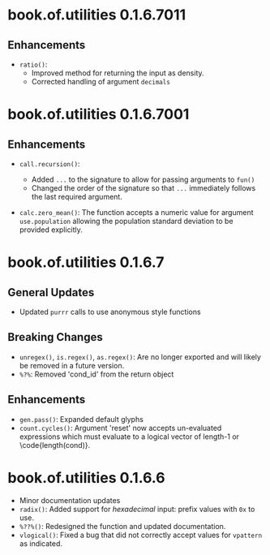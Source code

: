 # book.of.utilities 0.1.6.7011

## Enhancements

- `ratio()`: 
   - Improved method for returning the input as density.
   - Corrected handling of argument `decimals`


# book.of.utilities 0.1.6.7001

## Enhancements

- `call.recursion()`: 
   - Added `...` to the signature to allow for passing arguments to `fun()`
   - Changed the order of the signature so that `...` immediately follows the last required argument.

- `calc.zero_mean()`: The function accepts a numeric value for argument `use.population` allowing the population standard deviation to be provided explicitly.

# book.of.utilities 0.1.6.7

## General Updates
- Updated `purrr` calls to use anonymous style functions

## Breaking Changes
- `unregex()`, `is.regex()`, `as.regex()`: Are no longer exported and will likely be removed in a future version.
- `%?%`: Removed 'cond_id' from the return object

## Enhancements
- `gen.pass()`: Expanded default glyphs
- `count.cycles()`: Argument 'reset' now accepts un-evaluated expressions which must evaluate to a logical vector of length-1 or \code{length(cond)}.

# book.of.utilities 0.1.6.6

- Minor documentation updates
- `radix()`: Added support for *hexadecimal* input: prefix values with `0x` to use.
- `%??%()`: Redesigned the function and updated documentation.
- `vlogical()`: Fixed a bug that did not correctly accept values for `vpattern` as indicated.
